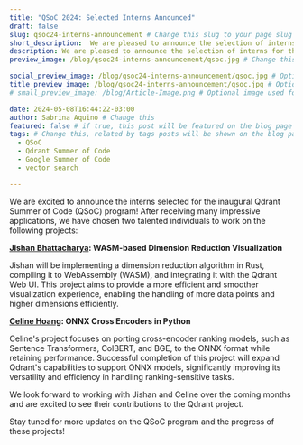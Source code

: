 ```yaml
---
title: "QSoC 2024: Selected Interns Announced"
draft: false
slug: qsoc24-interns-announcement # Change this slug to your page slug if needed
short_description:  We are pleased to announce the selection of interns for the inaugural Qdrant Summer of Code (QSoC) program. # Change this
description: We are pleased to announce the selection of interns for the inaugural Qdrant Summer of Code (QSoC) program. # Change this
preview_image: /blog/qsoc24-interns-announcement/qsoc.jpg # Change this

social_preview_image: /blog/qsoc24-interns-announcement/qsoc.jpg # Optional image used for link previews
title_preview_image: /blog/qsoc24-interns-announcement/qsoc.jpg # Optional image used for blog post title
# small_preview_image: /blog/Article-Image.png # Optional image used for small preview in the list of blog posts

date: 2024-05-08T16:44:22-03:00
author: Sabrina Aquino # Change this
featured: false # if true, this post will be featured on the blog page
tags: # Change this, related by tags posts will be shown on the blog page
  - QSoC
  - Qdrant Summer of Code
  - Google Summer of Code
  - vector search

---
```


We are excited to announce the interns selected for the inaugural Qdrant Summer of Code (QSoC) program! After receiving many impressive applications, we have chosen two talented individuals to work on the following projects:

**[Jishan Bhattacharya](https://www.linkedin.com/in/j16n/): WASM-based Dimension Reduction Visualization**

Jishan will be implementing a dimension reduction algorithm in Rust, compiling it to WebAssembly (WASM), and integrating it with the Qdrant Web UI. This project aims to provide a more efficient and smoother visualization experience, enabling the handling of more data points and higher dimensions efficiently.

**[Celine Hoang](https://www.linkedin.com/in/celine-h-hoang/): ONNX Cross Encoders in Python**

Celine's project focuses on porting cross-encoder ranking models, such as Sentence Transformers, ColBERT, and BGE, to the ONNX format while retaining performance. Successful completion of this project will expand Qdrant's capabilities to support ONNX models, significantly improving its versatility and efficiency in handling ranking-sensitive tasks.

We look forward to working with Jishan and Celine over the coming months and are excited to see their contributions to the Qdrant project.

Stay tuned for more updates on the QSoC program and the progress of these projects!

